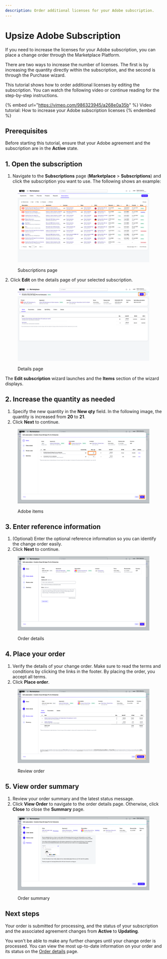 ```yaml
---
description: Order additional licenses for your Adobe subscription.
---
```


# Upsize Adobe Subscription

If you need to increase the licenses for your Adobe subscription, you can place a change order through the Marketplace Platform.&#x20;

There are two ways to increase the number of licenses. The first is by increasing the quantity directly within the subscription, and the second is through the Purchase wizard.&#x20;

This tutorial shows how to order additional licenses by editing the subscription. You can watch the following video or continue reading for the step-by-step instructions.&#x20;

{% embed url="https://vimeo.com/986323945/a268e0a35b" %}
Video tutorial: How to increase your Adobe subscription licenses
{% endembed %}

## Prerequisites

Before starting this tutorial, ensure that your Adobe agreement and the subscription are in the **Active** state.

## 1. Open the subscription

1. Navigate to the **Subscriptions** page (**Marketplace** > **Subscriptions**) and click the subscription you want to use. The following shows an example:

<figure><img src="../../../.gitbook/assets/Subscriptions page (2).png" alt=""><figcaption><p>Subscriptions page</p></figcaption></figure>

2\. Click **Edit** on the details page of your selected subscription.

<figure><img src="../../../.gitbook/assets/SubscriptionDetails (2).png" alt=""><figcaption><p>Details page</p></figcaption></figure>

The **Edit subscription** wizard launches and the **Items** section of the wizard displays.

## 2. Increase the quantity as needed

1. Specify the new quantity in the **New qty** field. In the following image, the quantity is increased from **20** to **21**.
2. Click **Next** to continue.

<figure><img src="../../../.gitbook/assets/EditSub.png" alt=""><figcaption><p>Adobe items</p></figcaption></figure>

## 3. Enter reference information

1. (Optional) Enter the optional reference information so you can identify the change order easily.&#x20;
2. Click **Next** to continue.

<figure><img src="../../../.gitbook/assets/EditSubs1.png" alt=""><figcaption><p>Order details</p></figcaption></figure>

## 4. Place your order

1. Verify the details of your change order. Make sure to read the terms and conditions by clicking the links in the footer. By placing the order, you accept all terms.
2. Click **Place order**.&#x20;

<figure><img src="../../../.gitbook/assets/EditSubscriptionrReviewOrder (2).png" alt=""><figcaption><p>Review order</p></figcaption></figure>

## 5. View order summary

1. Review your order summary and the latest status message.&#x20;
2. Click **View Order** to navigate to the order details page. Otherwise, click **Close** to close the **Summary** page.

<figure><img src="../../../.gitbook/assets/EditSubsSummary (1).png" alt=""><figcaption><p>Order summary</p></figcaption></figure>

## Next steps

Your order is submitted for processing, and the status of your subscription and the associated agreement changes from **Active** to **Updating**.&#x20;

You won't be able to make any further changes until your change order is processed. You can view the most up-to-date information on your order and its status on the [Order details](../../../platform-modules/marketplace/orders/orders-interface.md#subscription-details) page.

